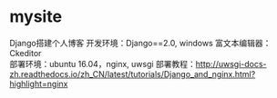 # mysite
Django搭建个人博客
开发环境：Django==2.0, windows
富文本编辑器：Ckeditor  
部署环境：ubuntu 16.04，nginx, uwsgi
部署教程：http://uwsgi-docs-zh.readthedocs.io/zh_CN/latest/tutorials/Django_and_nginx.html?highlight=nginx
